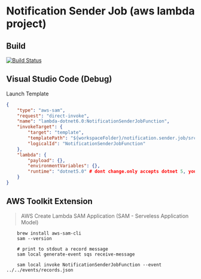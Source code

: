 # Notification Sender Job (aws lambda project)

## Build

[![Build Status](https://vegait.visualstudio.com/Notification/_apis/build/status/Application/LambdaJob/notification.sender.job?branchName=main)](https://vegait.visualstudio.com/Notification/_build/latest?definitionId=96&branchName=main)

## Visual Studio Code (Debug)

Launch Template

```json
{
    "type": "aws-sam",
    "request": "direct-invoke",
    "name": "lambda-dotnet6.0:NotificationSenderJobFunction",
    "invokeTarget": {
        "target": "template",
        "templatePath": "${workspaceFolder}/notification.sender.job/src/notification.sender.job/template.yaml",
        "logicalId": "NotificationSenderJobFunction"
    },
    "lambda": {
        "payload": {},
        "environmentVariables": {},
        "runtime": "dotnet5.0" # dont change.only accepts dotnet 5, you can run it anyway. 
    }
}
```

## AWS Toolkit Extension

> AWS Create Lambda SAM Application (SAM - Serveless Application Model)

```shell
    brew install aws-sam-cli 
    sam --version

    # print to stdout a record message
    sam local generate-event sqs receive-message

    sam local invoke NotificationSenderJobFunction --event ../../events/records.json
```
